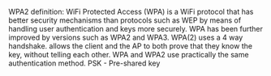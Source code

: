 WPA2 definition:
WiFi Protected Access (WPA) is a WiFi protocol that has better security mechanisms than protocols such as WEP by means of handling user authentication and keys more securely. WPA has been further improved by versions such as WPA2 and WPA3. 
WPA(2) uses a 4 way handshake. 
allows the client and the AP to both prove that they know the key, without telling each other. WPA and WPA2 use practically the same authentication method. 
PSK - Pre-shared key